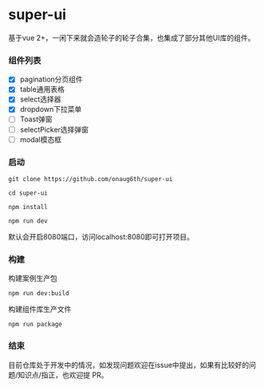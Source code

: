 # super-ui

基于vue 2+，一闲下来就会造轮子的轮子合集，也集成了部分其他UI库的组件。

### 组件列表

- [x] pagination分页组件
- [x] table通用表格
- [x] select选择器
- [x] dropdown下拉菜单
- [ ] Toast弹窗
- [ ] selectPicker选择弹窗
- [ ] modal模态框

### 启动

```
git clone https://github.com/onaug6th/super-ui

cd super-ui

npm install 

npm run dev
```
默认会开启8080端口，访问localhost:8080即可打开项目。

### 构建

构建案例生产包
```
npm run dev:build
```

构建组件库生产文件
```
npm run package
```

### 结束
目前仓库处于开发中的情况，如发现问题欢迎在issue中提出，如果有比较好的问题/知识点/指正，也欢迎提 PR。